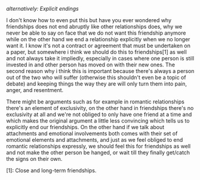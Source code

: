 
*alternatively: Explicit endings*

I don't know how to even put this but have you ever wondered why friendships does not end abruptly like other relationships does, why we never be able to say on face that we do not want this friendship anymore while on the other hand we end a relationship explicitly when we no longer want it. I know it's not a contract or agreement that must be undertaken on a paper, but somewhere i think we should do this to friendships[1] as well and not always take it impliedly, especially in cases where one person is still invested in and other person has moved on with their new ones. The second reason why i think this is important because there's always a person out of the two who will suffer (otherwise this shouldn't even be a topic of debate) and keeping things the way they are will only turn them into pain, anger, and resentment.

There might be arguments such as for example in romantic relationships there's an element of exclusivity, on the other hand in friendships there's no exclusivity at all and we're not obliged to only have one friend at a time and which makes the original argument a little less convincing which tells us to explicitly end our friendships. On the other hand if we talk about attachments and emotional involvements both comes with their set of emotional elements and attachments, and just as we feel obliged to end romantic relationships expressly, we should feel this for friendships as well and not make the other person be hanged, or wait till they finally get/catch the signs on their own.

[1]: Close and long-term friendships.